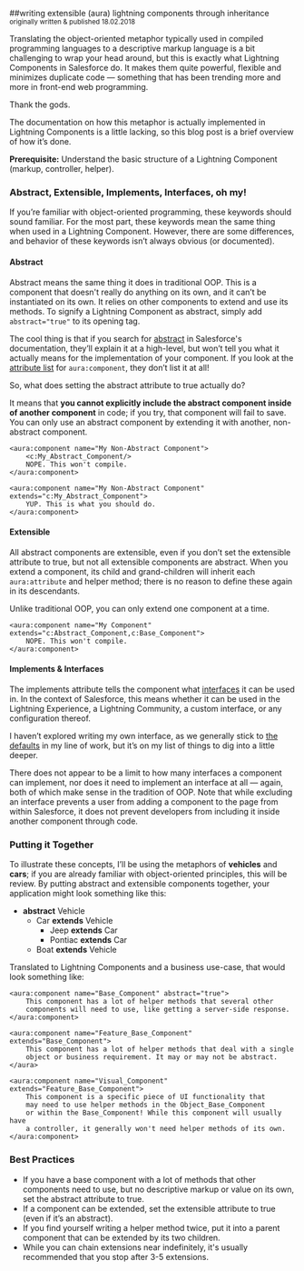 ##writing extensible (aura) lightning components through inheritance
<small>originally written & published 18.02.2018</small>

Translating the object-oriented metaphor typically used in compiled programming languages to a descriptive markup language is a bit challenging to wrap your head around, but this is exactly what Lightning Components in Salesforce do. It makes them quite powerful, flexible and minimizes duplicate code &mdash; something that has been trending more and more in front-end web programming.

Thank the gods.

The documentation on how this metaphor is actually implemented in Lightning Components is a little lacking, so this blog post is a brief overview of how it&rsquo;s done.

**Prerequisite:** Understand the basic structure of a Lightning Component (markup, controller, helper).

### Abstract, Extensible, Implements, Interfaces, oh my!
If you&rsquo;re familiar with object-oriented programming, these keywords should sound familiar. For the most part, these keywords mean the same thing when used in a Lightning Component. However, there are some differences, and behavior of these keywords isn&rsquo;t always obvious (or documented).

#### Abstract
Abstract means the same thing it does in traditional OOP. This is a component that doesn't really do anything on its own, and it can&rsquo;t be instantiated on its own. It relies on other components to extend and use its methods. To signify a Lightning Component as abstract, simply add `abstract="true"` to its opening tag.

The cool thing is that if you search for [abstract](https://developer.salesforce.com/docs/atlas.en-us.lightning.meta/lightning/oo_abstract_cmp.htm) in Salesforce's documentation, they&rsquo;ll explain it at a high-level, but won&rsquo;t tell you what it actually means for the implementation of your component. If you look at the [attribute list](https://developer.salesforce.com/docs/atlas.en-us.lightning.meta/lightning/ref_aura_component.htm) for `aura:component`, they don&rsquo;t list it at all!

So, what does setting the abstract attribute to true actually do?

It means that **you cannot explicitly include the abstract component inside of another component** in code; if you try, that component will fail to save. You can only use an abstract component by extending it with another, non-abstract component.

```language-markup
<aura:component name="My Non-Abstract Component">
    <c:My_Abstract_Component/>
    NOPE. This won't compile.
</aura:component>
```
```language-markup
<aura:component name="My Non-Abstract Component" extends="c:My_Abstract_Component">
    YUP. This is what you should do.
</aura:component>
```

#### Extensible
All abstract components are extensible, even if you don&rsquo;t set the extensible attribute to true, but not all extensible components are abstract. When you extend a component, its child and grand-children will inherit each `aura:attribute` and helper method; there is no reason to define these again in its descendants.

Unlike traditional OOP, you can only extend one component at a time.


```language-markup
<aura:component name="My Component" extends="c:Abstract_Component,c:Base_Component">
    NOPE. This won't compile.
</aura:component>
```

#### Implements & Interfaces
The implements attribute tells the component what [interfaces](https://developer.salesforce.com/docs/atlas.en-us.lightning.meta/lightning/oo_interfaces.htm) it can be used in. In the context of Salesforce, this means whether it can be used in the Lightning Experience, a Lightning Community, a custom interface, or any configuration thereof.

I haven&rsquo;t explored writing my own interface, as we generally stick to [the defaults](https://developer.salesforce.com/docs/atlas.en-us.lightning.meta/lightning/ref_interfaces.htm) in my line of work, but it&rsquo;s on my list of things to dig into a little deeper.

There does not appear to be a limit to how many interfaces a component can implement, nor does it need to implement an interface at all &mdash; again, both of which make sense in the tradition of OOP. Note that while excluding an interface prevents a user from adding a component to the page from within Salesforce, it does not prevent developers from including it inside another component through code.

### Putting it Together
To illustrate these concepts, I&rsquo;ll be using the metaphors of **vehicles** and **cars**; if you are already familiar with object-oriented principles, this will be review. By putting abstract and extensible components together, your application might look something like this:

* **abstract** Vehicle
  * Car **extends** Vehicle
     * Jeep **extends** Car
     * Pontiac **extends** Car
  * Boat **extends** Vehicle

Translated to Lightning Components and a business use-case, that would look something like:

```language-markup
<aura:component name="Base_Component" abstract="true">
    This component has a lot of helper methods that several other
    components will need to use, like getting a server-side response.
</aura:component>
```
```language-markup
<aura:component name="Feature_Base_Component" extends="Base_Component">
    This component has a lot of helper methods that deal with a single
    object or business requirement. It may or may not be abstract.
</aura>
```
```language-markup
<aura:component name="Visual_Component" extends="Feature_Base_Component">
    This component is a specific piece of UI functionality that
    may need to use helper methods in the Object_Base_Component
    or within the Base_Component! While this component will usually have
    a controller, it generally won't need helper methods of its own.
</aura:component>
```

### Best Practices
* If you have a base component with a lot of methods that other components need to use, but no descriptive markup or value on its own, set the abstract attribute to true.
* If a component can be extended, set the extensible attribute to true (even if it&rsquo;s an abstract).
* If you find yourself writing a helper method twice, put it into a parent component that can be extended by its two children.
* While you can chain extensions near indefinitely, it's usually recommended that you stop after 3-5 extensions.